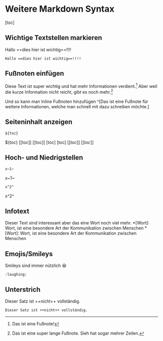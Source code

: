 # Weitere Markdown Syntax
[toc]
## Wichtige Textstellen markieren

Hallo ==dies hier ist wichtig==!!!!

	Hallo ==dies hier ist wichtig==!!!!

## Fußnoten einfügen

Diese Text ist super wichtig und hat mehr Informationen verdient.[^1]
Aber weil die kurze Information nicht reicht, gibt es noch mehr.[^longnote]

Und so kann man Inline Fußnoten hinzufügen ^[Das ist eine Fußnote für weitere Informationen, welche man schnell mit dazu schreiben möchte.]

[^1]: Das ist eine Fußnote!
[^longnote]: Das ist eine super lange Fußnote.
Sieh hat sogar mehrer Zeilen.

## Seiteninhalt anzeigen
	${toc}
${toc}
	[[toc]]
[[toc]]
	[toc]
[toc]
	[[_toc_]]
[[_toc_]]

## Hoch- und Niedrigstellen
	x~1~
x~1~

	x^2^
x^2^

## Infotext
Dieser Text sind interessant aber das eine Wort noch viel mehr.
*[Wort]: Wort, ist eine besondere Art der Kommunikation zwischen Menschen
	*[Wort]: Wort, ist eine besondere Art der Kommunikation zwischen Menschen

## Emojis/Smileys
Smileys sind immer nützlich :laughing:

	:laughing:

## Unterstrich

Dieser Satz ist ++nicht++ vollständig.
	
	Dieser Satz ist ++nicht++ vollständig.



